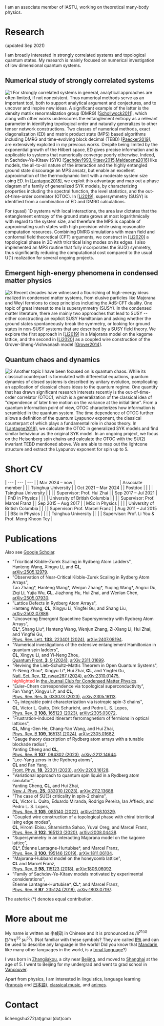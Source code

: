 I am an associate member of IASTU, working on theoretical many-body physics.

# Research
(updated Sep 2021)

I am broadly interested in strongly correlated systems and topological quantum states. 
My research is mainly focused on numerical investigation of low dimensional quantum systems.

## Numerical study of strongly correlated systems
![1](https://raw.githubusercontent.com/chengshul/chengshul.github.io/main/1.png)
For strongly correlated systems in general, analytical approaches are often limited, if not nonexistent. 
Thus numerical methods serve as an important tool, both to support analytical argument and conjectures, and to uncover and inspire new ideas. 
A significant example of the latter is the density matrix renormalization group (DMRG) \[[Schollwock2011](https://doi.org/10.1016/j.aop.2010.09.012)\], which along with other works underscores the entanglement entropy as a relevant parameter in identifying topological order and naturally generalizes to other tensor network constructions. 
Two classes of numerical methods, exact diagonalization (ED) and matrix product state (MPS) based algorithms including DMRG and time-evolving block decimal (TEBD) \[[Paecker2019](https://doi.org/10.1016/j.aop.2019.167998)\], are extensively exploited in my previous works. 
Despite being limited by the exponential growth of the Hilbert space, ED gives precise information and is applicable to systems that numerically converge poorly otherwise. 
Indeed, in Sachdev-Ye-Kitaev (SYK) \[[Sachdev1993](https://doi.org/10.1103/PhysRevLett.70.3339),[Kitaev2015](https://online.kitp.ucsb.edu/online/entangled15/kitaev/),[Maldacena2016](https://doi.org/10.1103/PhysRevD.94.106002)\] like models, the all-to-all nature of the interaction and the highly entangled ground state discourage an MPS ansatz, but enable an excellent approximation of the thermodynamic limit with a moderate system size using ED. 
In \[[Lantagne2018](https://doi.org/10.1103/PhysRevB.97.235124)\], we exploit this advantage and map out a phase diagram of a family of generalized SYK models, by characterizing properties including the spectral function, the level statistics, and the out-of-time-order correlator (OTOC). 
In \[[Li2019](https://doi.org/10.1103/PhysRevB.100.195146)\], supersymmetry (SUSY) is identified from a combination of ED and DMRG calculations.


For (quasi) 1D systems with local interactions, the area law dictates that the entanglement entropy of the ground state grows at most logarithmically with regard to the system size, and therefore the MPS is capable of approximating such states with high precision while using reasonable computation resources. 
Combining DMRG simulations with mean field and conformal field theoretical (CFT) arguments, we construct in \[[Li2020](https://doi.org/10.1103/PhysRevB.102.165123)\] a topological phase in 2D with tricritical Ising modes on its edges. I also implemented an MPS routine that fully incorporates the SU(2) symmetry, thus significantly reducing the computational cost compared to the usual U(1) realization for several ongoing projects.

## Emergent high-energy phenomena in condensed matter physics
![3](https://raw.githubusercontent.com/chengshul/chengshul.github.io/main/3.png)
Recent decades have witnessed a flourishing of high-energy ideas realized in condensed matter systems, from elusive particles like Majorana and Weyl fermions to deep principles including the AdS-CFT duality. One topic of great interest to me is supersymmetry (SUSY).
In the condensed matter literature, there are mainly two approaches that lead to SUSY -- either constructing an explicit SUSY Hamiltonian and asking whether the ground states spontaneously break the symmetry, or looking for ground states in non-SUSY systems that are described by a SUSY field theory. 
We explore the first approach in \[[Li2019](https://doi.org/10.1103/PhysRevB.100.195146)\] in a Majorana model on the kagome lattice, and the second in \[[Li2020](https://doi.org/10.1103/PhysRevB.102.165123)\] as a coupled wire construction of the Grover-Sheng-Vishwanash model \[[Grover2014](https://doi.org/10.1126/science.1248253)\].

## Quantum chaos and dynamics
![2](https://raw.githubusercontent.com/chengshul/chengshul.github.io/main/2.png)
Another topic I have been focused on is quantum chaos. 
While its classical counterpart is formulated with differential equations, quantum dynamics of closed systems is described by unitary evolution, complicating an application of classical chaos ideas to the quantum regime. 
One quantity that has drawn significant research interests recently is the out-of-time-order correlator (OTOC), which is a generalization of the classical idea of "dependence of later time motion on the variance at the initial time". 
From a quantum information point of view, OTOC characterizes how information is scrambled in the quantum system. The time dependence of OTOC further allows a definition of the quantum Lyapunov exponent, the classical counterpart of which plays a fundamental role in chaos theory. 
In \[[Lantagne2018](https://doi.org/10.1103/PhysRevB.97.235124)\], we calculate the OTOC in generalized SYK models and find similar behaviour as the original SYK model. 
In an ongoing project, we focus on the Heisenberg spin chains and calculate the OTOC with the SU(2) invariant TEBD mentioned above. We are able to map out the lightcone structure and extract the Lyapunov exponent for spin up to 5.

# Short CV

| --- | --- | --- |
| Mar 2024 – now | &emsp;&emsp;&emsp;&emsp;&emsp;&emsp;&emsp;&emsp;&emsp;&emsp; | Associate member 
| | | Tsinghua University |
| Oct 2021 – Mar 2024 | | Postdoc |
| | | Tsinghua University |
| | | Supervisor: Prof. Hui Zhai |
| Sep 2017 – Jul 2021 | | PhD in Physics |
| | | University of British Columbia |
| | | Supervisor: Prof. Marcel Franz |
| Sep 2015 – Aug 2017 | | MSc in Physics |
| | | University of British Columbia |
| | | Supervisor: Prof. Marcel Franz |
| Aug 2011 – Jul 2015 | | BSc in Physics |
| | | Tsinghua University |
| | | Supervisor: Prof. Li You & Prof. Meng Khoon Tey |

# Publications
Also see [Google Scholar](https://scholar.google.ca/citations?user=JAjlLSwAAAAJ&hl=en).  

* "Tricritical Kibble–Zurek Scaling in Rydberg Atom Ladders",\
Hanteng Wang, Xingyu Li, and **CL**,\
[arXiv:2505.12979](https://arxiv.org/abs/2505.12979).
* "Observation of Near-Critical Kibble-Zurek Scaling in Rydberg Atom Arrays",\
Tao Zhang\*, Hanteng Wang\*, Wenjun Zhang\*, Yuqing Wang\*, Angrui Du, Ziqi Li, Yujia Wu, **CL**, Jiazhong Hu, Hui Zhai, and Wenlan Chen,\
[arXiv:2505.07930](https://arxiv.org/abs/2505.07930).
* "Lattice Defects in Rydberg Atom Arrays",\
Hanteng Wang, **CL**, Xingyu Li, Yingfei Gu, and Shang Liu,\
[arXiv:2502.07886](https://arxiv.org/abs/2502.07886).
* "Uncovering Emergent Spacetime Supersymmetry with Rydberg Atom Arrays",\
**CL**\*, Shang Liu\*, Hanteng Wang, Wenjun Zhang, Zi-Xiang Li, Hui Zhai, and Yingfei Gu,\
[Phys. Rev. Lett. **133**, 223401 (2024)](https://doi.org/10.1103/PhysRevLett.133.223401), [arXiv:2407.08194](https://arxiv.org/abs/2407.08194).
* "Numerical investigations of the extensive entanglement Hamiltonian in quantum spin ladders",\
**CL**, Xingyu Li, and Yi-Neng Zhou,\
[Quantum Front. **3**, 9 (2024)](https://doi.org/10.1007/s44214-024-00056-2), [arXiv:2311.01699](https://arxiv.org/abs/2311.01699).
* "Reviving the Lieb–Schultz–Mattis Theorem in Open Quantum Systems",\
Yi-Neng Zhou\*, Xingyu Li\*, Hui Zhai, **CL**, and Yingfei Gu,\
[Natl. Sci. Rev. **12**, nwae287 (2024)](https://doi.org/10.1093/nsr/nwae287), [arXiv:2310.01475](https://arxiv.org/abs/2310.01475),\
<span style="color:red">highlighted</span> in [the Journal Club for Condensed Matter Physics](https://doi.org/10.36471/JCCM_February_2024_01).
* "Euler–Chern correspondence via topological superconductivity",\
Fan Yang\*, Xingyu Li\*, and **CL**,\
[Phys. Rev. Res. **5**, 033073 (2023)](https://doi.org/10.1103/PhysRevResearch.5.033073), [arXiv:2305.16113](https://arxiv.org/abs/2305.16113).
* "G<sub style="font-size: 0.7em; vertical-align: sub">2</sub> integrable point characterization via isotropic spin-3 chains",\
**CL**, Victor L. Quito, Dirk Schuricht, and Pedro L. S. Lopes,\
[Phys. Rev. B **108**, 165123 (2023)](https://doi.org/10.1103/PhysRevB.108.165123), [arXiv:2305.03072](https://arxiv.org/abs/2305.03072).
* "Frustration-induced itinerant ferromagnetism of fermions in optical lattices",\
**CL**, Ming-Gen He, Chang-Yan Wang, and Hui Zhai,\
[Phys. Rev. B **109**, 165131 (2024)](https://doi.org/10.1103/PhysRevB.109.165131), [arXiv:2305.01682](https://arxiv.org/abs/2305.01682).
* "Gauge theory description of Rydberg atom arrays with a tunable blockade radius",\
Yanting Cheng and **CL**,\
[Phys. Rev. B **107**, 094302 (2023)](https://doi.org/10.1103/PhysRevB.107.094302), [arXiv:2212.14644](https://arxiv.org/abs/2212.14644).
* "Lee–Yang zeros in the Rydberg atoms",\
**CL** and Fan Yang,\
[Front. Phys. **18**, 22301 (2023)](https://doi.org/10.1007/s11467-022-1226-6), [arXiv:2203.16128](https://arxiv.org/abs/2203.16128).
* "Variational approach to quantum spin liquid in a Rydberg atom simulator",\
Yanting Cheng, **CL**, and Hui Zhai,\
[New J. Phys. **25**, 033010 (2023)](https://doi.org/10.1088/1367-2630/acc125), [arXiv:2112.13688](https://arxiv.org/abs/2112.13688).
* "The case of SU(3) criticality in spin-2 chains",\
**CL**, Victor L. Quito, Eduardo Miranda, Rodrigo Pereira, Ian Affleck, and Pedro L. S. Lopes,\
[Phys. Rev. B **105**, 085140 (2022)](https://doi.org/10.1103/PhysRevB.105.085140), [arXiv:2108.10329](https://arxiv.org/abs/2108.10329).
* "Coupled wire construction of a topological phase with chiral tricritical Ising edge modes",\
**CL**, Hiromi Ebisu, Sharmistha Sahoo, Yuval Oreg, and Marcel Franz,\
[Phys. Rev. B **102**, 165123 (2020)](https://doi.org/10.1103/PhysRevB.102.165123), [arXiv:2008.04438](https://arxiv.org/abs/2008.04438).  
* "Supersymmetry in an interacting Majorana model on the kagome lattice",\
**CL**\*, Étienne Lantagne-Hurtubise\*, and Marcel Franz,\
[Phys. Rev. B **100**, 195146 (2019)](https://doi.org/10.1103/PhysRevB.100.195146), [arXiv:1811.06104](https://arxiv.org/abs/1811.06104).  
* "Majorana-Hubbard model on the honeycomb lattice",\
**CL** and Marcel Franz,\
[Phys. Rev. B **98**, 115123 (2018)](https://doi.org/10.1103/PhysRevB.98.115123), [arXiv:1806.06092](https://arxiv.org/abs/1806.06092).  
* "Family of Sachdev-Ye-Kitaev models motivated by experimental considerations",\
Étienne Lantagne-Hurtubise\*, **CL**\*, and Marcel Franz,\
[Phys. Rev. B **97**, 235124 (2018)](https://doi.org/10.1103/PhysRevB.97.235124), [arXiv:1803.07197](https://arxiv.org/abs/1803.07197).  

The asterisk (\*) denotes equal contribution.

# More about me
My name is written as 李成疏 in Chinese and it is pronounced as /li<sup>21(4)</sup> ʈ͡ʂʰɤŋ<sup>35</sup> ʂu<sup>55</sup>/. 
(Not familiar with these symbols? They are called [IPA](https://en.wikipedia.org/wiki/International_Phonetic_Alphabet) and can be used to describe any language in the world! Did you know that [Mandarin](https://en.wikipedia.org/wiki/Standard_Chinese), like many other languages in the world, is a [tonal language](https://en.wikipedia.org/wiki/Tone_(linguistics))?) 

I was born in [Zhangjiakou](https://en.wikipedia.org/wiki/Zhangjiakou), a city near [Beijing](https://en.wikipedia.org/wiki/Beijing), and moved to [Shanghai](https://en.wikipedia.org/wiki/Shanghai) at the age of 5.  I went to Beijing for my undergrad and went to grad school in [Vancouver](https://en.wikipedia.org/wiki/Vancouver).

Apart from physics, I am interested in linguistics, language learning ([français](https://en.wikipedia.org/wiki/French_language) and [日本語](https://en.wikipedia.org/wiki/Japanese_language)), [classical music](https://youtu.be/yM8CFR01KwQ), and [animes](https://en.wikipedia.org/wiki/Puella_Magi_Madoka_Magica). 

# Contact
lichengshu272(at)gmail(dot)com
